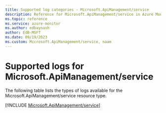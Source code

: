 ```yaml
---
title: Supported log categories - Microsoft.ApiManagement/service
description: Reference for Microsoft.ApiManagement/service in Azure Monitor Logs.
ms.topic: reference
ms.service: azure-monitor
ms.author: edbaynash
author: EdB-MSFT
ms.date: 09/19/2023
ms.custom: Microsoft.ApiManagement/service, naam
---
```





# Supported logs for Microsoft.ApiManagement/service  
The following table lists the types of logs available for the Microsoft.ApiManagement/service resource type.
  
  
[!INCLUDE [Microsoft.ApiManagement/service](./includes/Microsoft-ApiManagement-service-logs-include.md)]
  
